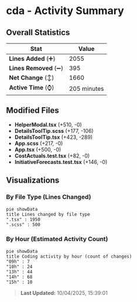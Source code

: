 # cda - Activity Summary 

## Overall Statistics

| Stat                   | Value                                                             |
| ---------------------- | ----------------------------------------------------------------- |
| **Lines Added** (➕)   | 2055                                          |
| **Lines Removed** (➖) | 395                                        |
| **Net Change** (↕)    | 1660                |
| **Active Time** (⌚)   | 205 minutes |


## Modified Files
- **HelperModal.tsx** (+510, -0)
- **DetailsToolTip.scss** (+177, -106)
- **DetailsToolTip.tsx** (+423, -289)
- **App.scss** (+217, -0)
- **App.tsx** (+500, -0)
- **CostActuals.test.tsx** (+82, -0)
- **InitiativeForecasts.test.tsx** (+146, -0)

## Visualizations

### By File Type (Lines Changed)

```mermaid
pie showData
title Lines changed by file type
".tsx" : 1950
".scss" : 500
```

### By Hour (Estimated Activity Count)

```mermaid
pie showData
title Coding activity by hour (count of changes)
"09h" : 7
"10h" : 24
"13h" : 44
"14h" : 68
"15h" : 10
```


> **Last Updated:** 10/04/2025, 15:39:01